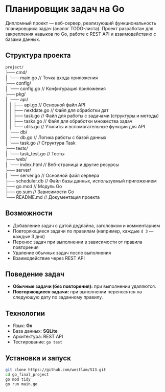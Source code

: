 # Планировщик задач на Go
Дипломный проект — веб-сервер, реализующий функциональность планировщика задач (аналог TODO-листа).
Проект разработан для закрепления навыков по Go, работе с REST API и взаимодействию с базами данных.

## Структура проекта
```project/```  
├── cmd/  
│ └── main.go // Точка входа приложения  
├── config/  
│ └── config.go // Конфигурация приложения  
├── pkg/  
│ ├── api/  
│ │ ├── api.go // Основной файл API  
│ │ ├── nextdate.go // Файл для обработки дат  
│ │ ├── task.go // Файл для работы с задачами (структуры и методы)  
│ │ ├── tasks.go // Файл для обработки множества задач  
│ │ └── utils.go // Утилиты и вспомогательные функции для API  
│ └── db/  
│ ├── db.go // Логика работы с базой данных  
│ └── task.go // Структура Task  
├── tests/  
│ └── task_test.go // Тесты  
├── web/  
│ └── index.html // Веб-страница и другие ресурсы  
├── server/  
│ └── server.go // Основной файл сервера  
├── scheduler.db // Файл базы данных, используемый приложением  
├── go.mod // Модуль Go  
├── go.sum // Зависимости Go  
└── README.md // Документация проекта  

## Возможности

- Добавление задач с датой дедлайна, заголовком и комментарием
- Повторяющиеся задачи по правилам (например, каждые `d 3` — каждые 3 дня)
- Перенос задач при выполнении в зависимости от правила повторения
- Удаление обычных задач после выполнения
- Взаимодействие через REST API

## Поведение задач

- **Обычные задачи (без повторения):** при выполнении удаляются.
- **Повторяющиеся задачи:** при выполнении переносятся на следующую дату по заданному правилу.

## Технологии

- Язык: **Go**
- База данных: **SQLite**
- Архитектура: REST API
- Тестирование: `go test`

## Установка и запуск

```bash
git clone https://github.com/westlam/S13.git
cd go_final_project
go mod tidy
go run main.go
